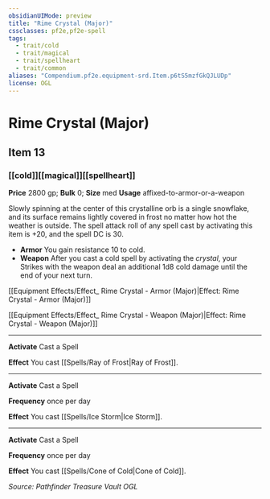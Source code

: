 ```yaml
---
obsidianUIMode: preview
title: "Rime Crystal (Major)"
cssclasses: pf2e,pf2e-spell
tags:
  - trait/cold
  - trait/magical
  - trait/spellheart
  - trait/common
aliases: "Compendium.pf2e.equipment-srd.Item.p6tS5mzfGkQJLUDp"
license: OGL
---
```

# Rime Crystal (Major)
## Item 13
### [[cold]][[magical]][[spellheart]]


**Price** 2800 gp; 
**Bulk** 0; **Size** med
**Usage** affixed-to-armor-or-a-weapon

Slowly spinning at the center of this crystalline orb is a single snowflake, and its surface remains lightly covered in frost no matter how hot the weather is outside. The spell attack roll of any spell cast by activating this item is +20, and the spell DC is 30.

*   **Armor** You gain resistance 10 to cold.
*   **Weapon** After you cast a cold spell by activating the _crystal_, your Strikes with the weapon deal an additional 1d8 cold damage until the end of your next turn.

[[Equipment Effects/Effect_ Rime Crystal - Armor (Major)|Effect: Rime Crystal - Armor (Major)]]

[[Equipment Effects/Effect_ Rime Crystal - Weapon (Major)|Effect: Rime Crystal - Weapon (Major)]]

* * *

**Activate** Cast a Spell

**Effect** You cast [[Spells/Ray of Frost|Ray of Frost]].

* * *

**Activate** Cast a Spell

**Frequency** once per day

**Effect** You cast [[Spells/Ice Storm|Ice Storm]].

* * *

**Activate** Cast a Spell

**Frequency** once per day

**Effect** You cast [[Spells/Cone of Cold|Cone of Cold]].

*Source: Pathfinder Treasure Vault*
*OGL*